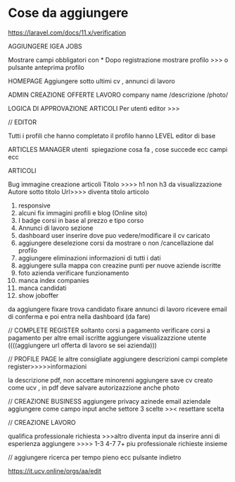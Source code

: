 # Cose da aggiungere
https://laravel.com/docs/11.x/verification

AGGIUNGERE IGEA JOBS

Mostrare campi obbligatori con *
Dopo registrazione mostrare profilo  >>> o pulsante anteprima profilo 

HOMEPAGE 
Aggiungere sotto ultimi cv , annunci di lavoro


ADMIN CREAZIONE OFFERTE LAVORO
company name /descrizione /photo/ 


LOGICA DI APPROVAZIONE ARTICOLI 
Per utenti editor >>>


// EDITOR

Tutti i profili che hanno completato il profilo hanno LEVEL editor di base 

ARTICLES MANAGER utenti  spiegazione cosa fa , cose succede ecc campi ecc

ARTICOLI 

Bug immagine creazione articoli 
Titolo >>>> h1 non h3 da visualizzazione 
Autore sotto titolo 
Url>>>> diventa titolo articolo 


1. responsive
2. alcuni fix immagini profili e blog (Online sito)
3. I badge corsi in base al prezzo e tipo corso 
9. Annunci di lavoro sezione
10. dashboard user inserire dove puo vedere/modificare il cv caricato
12. aggiungere deselezione corsi da mostrare o non /cancellazione dal profilo
13. aggiungere eliminazioni informazioni di tutti i dati
16. aggiungere sulla mappa con creazine punti per nuove aziende iscritte
19. foto azienda verificare funzionamento
20. manca index companies
22. manca candidati
23. show joboffer

da aggiungere
fixare trova candidato 
fixare annunci di lavoro
ricevere email di conferma e poi entra nella dashboard (da fare)

// COMPLETE REGISTER
soltanto corsi a pagamento
verificare corsi a pagamento per altre email iscritte
aggiungere visualizazzione utente
((((aggiungere url offerta di lavoro se sei azienda)))

// PROFILE PAGE
le altre consigliate 
aggiungere descrizioni campi complete register>>>>>informazioni

la descrizione pdf, non accettare minorenni 
aggiungere save cv creato come ucv , in pdf
deve salvare autorizazzione
anche photo

// CREAZIONE BUSINESS
aggiungere privacy azinede
email aziendale aggiungere come campo input
anche settore 3 scelte >>< resettare scelta 

// CREAZIONE LAVORO

qualifica professionale richiesta >>>altro diventa input da inserire 
anni di esperienza aggiungere >>>> 1-3 4-7 7+
piu professionale richieste insieme 


// aggiungere ricerca per tempo pieno ecc
pulsante indietro

https://it.ucv.online/orgs/aa/edit





